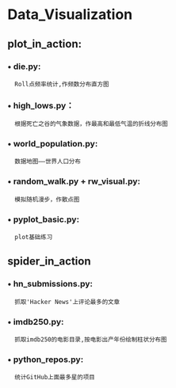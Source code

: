 # Data_Visualization
## plot_in_action:
### • die.py:
      Roll点频率统计,作频数分布直方图
### • high_lows.py：
      根据死亡之谷的气象数据，作最高和最低气温的折线分布图
### • world_population.py:
      数据地图——世界人口分布
### • random_walk.py + rw_visual.py:
      模拟随机漫步，作散点图
### • pyplot_basic.py:
      plot基础练习
      
## spider_in_action
### • hn_submissions.py:
      抓取'Hacker News'上评论最多的文章
### • imdb250.py:
      抓取imdb250的电影目录,按电影出产年份绘制柱状分布图
### • python_repos.py:
      统计GitHub上面最多星的项目
      


